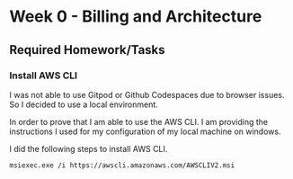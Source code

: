 # Week 0 - Billing and Architecture

## Required Homework/Tasks

### Install AWS CLI

I was not able to use Gitpod or Github Codespaces due to browser issues.
So I decided to use a local environment.

In order to prove that I am able to use the AWS CLI.
I am providing the instructions I used for my configuration of my local machine on windows.

I did the following steps to install AWS CLI.

```
msiexec.exe /i https://awscli.amazonaws.com/AWSCLIV2.msi
```
